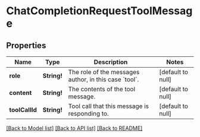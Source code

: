 # ChatCompletionRequestToolMessage

## Properties
Name | Type | Description | Notes
------------ | ------------- | ------------- | -------------
**role** | **String!** | The role of the messages author, in this case &#x60;tool&#x60;. | [default to null]
**content** | **String!** | The contents of the tool message. | [default to null]
**toolCallId** | **String!** | Tool call that this message is responding to. | [default to null]

[[Back to Model list]](../README.md#documentation-for-models) [[Back to API list]](../README.md#documentation-for-api-endpoints) [[Back to README]](../README.md)


